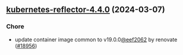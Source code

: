 

## [kubernetes-reflector-4.4.0](https://github.com/truecharts/charts/compare/kubernetes-reflector-4.3.0...kubernetes-reflector-4.4.0) (2024-03-07)

### Chore



- update container image common to v19.0.0[@eef2062](https://github.com/eef2062) by renovate ([#18956](https://github.com/truecharts/charts/issues/18956))